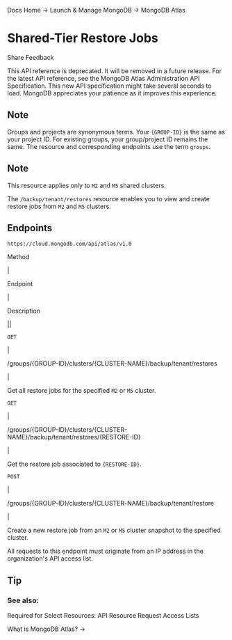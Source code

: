 Docs Home → Launch & Manage MongoDB → MongoDB Atlas

# Shared-Tier Restore Jobs

Share Feedback

This API reference is deprecated. It will be removed in a future release. For
the latest API reference, see the MongoDB Atlas Administration API
Specification. This new API specification might take several seconds to load.
MongoDB appreciates your patience as it improves this experience.

## Note

Groups and projects are synonymous terms. Your `{GROUP-ID}` is the same as
your project ID. For existing groups, your group/project ID remains the same.
The resource and corresponding endpoints use the term `groups`.

## Note

This resource applies only to `M2` and `M5` shared clusters.

The `/backup/tenant/restores` resource enables you to view and create restore
jobs from `M2` and `M5` clusters.

## Endpoints

`https://cloud.mongodb.com/api/atlas/v1.0`

Method

|

Endpoint

|

Description  
  
||  
  
`GET`

|

/groups/{GROUP-ID}/clusters/{CLUSTER-NAME}/backup/tenant/restores

|

Get all restore jobs for the specified `M2` or `M5` cluster.  
  
`GET`

|

/groups/{GROUP-ID}/clusters/{CLUSTER-NAME}/backup/tenant/restores/{RESTORE-ID}

|

Get the restore job associated to `{RESTORE-ID}`.  
  
`POST`

|

/groups/{GROUP-ID}/clusters/{CLUSTER-NAME}/backup/tenant/restore

|

Create a new restore job from an `M2` or `M5` cluster snapshot to the
specified cluster.

All requests to this endpoint must originate from an IP address in the
organization's API access list.

## Tip

### See also:

Required for Select Resources: API Resource Request Access Lists  
  
What is MongoDB Atlas? →

